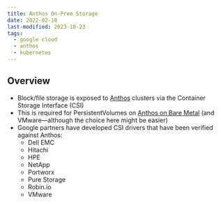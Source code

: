 ```yaml
---
title: Anthos On-Prem Storage
date: 2022-02-18
last-modified: 2023-10-23
tags:
  - google cloud
  - anthos
  - kubernetes
---
```


## Overview

- Block/file storage is exposed to [Anthos](notes/Anthos.md) clusters via the Container Storage Interface (CSI)
- This is required for PersistentVolumes on [Anthos on Bare Metal](notes/Anthos%20on%20Bare%20Metal.md) (and VMware—although the choice here might be easier)
- Google partners have developed CSI drivers that have been verified against Anthos:
	- Dell EMC
	- Hitachi
	- HPE
	- NetApp
	- Portworx
	- Pure Storage
	- Robin.io
	- VMware
